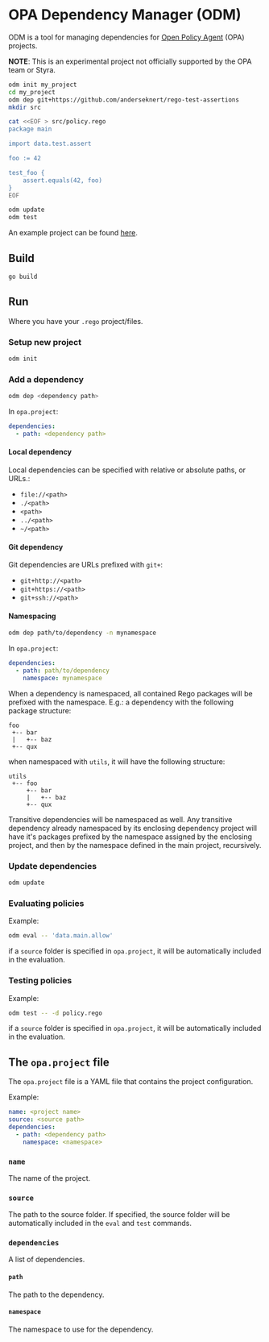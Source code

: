 # OPA Dependency Manager (ODM)

ODM is a tool for managing dependencies for [Open Policy Agent](https://www.openpolicyagent.org/) (OPA) projects.

__NOTE__: This is an experimental project not officially supported by the OPA team or Styra. 

```bash
odm init my_project
cd my_project
odm dep git+https://github.com/anderseknert/rego-test-assertions
mkdir src

cat <<EOF > src/policy.rego
package main

import data.test.assert

foo := 42

test_foo {
    assert.equals(42, foo)
}
EOF

odm update
odm test
```

An example project can be found [here](https://github.com/johanfylling/odm-example-project).

## Build

```bash
go build
```

## Run

Where you have your `.rego` project/files.

### Setup new project

```bash
odm init
```

### Add a dependency

```bash
odm dep <dependency path>
```

In `opa.project`:

```yaml
dependencies:
  - path: <dependency path>
```

#### Local dependency

Local dependencies can be specified with relative or absolute paths, or URLs.:

* `file://<path>`
* `./<path>`
* `<path>`
* `../<path>`
* `~/<path>`

#### Git dependency

Git dependencies are URLs prefixed with `git+`:

* `git+http://<path>`
* `git+https://<path>`
* `git+ssh://<path>`

[//]: # (A branch, tag or commit can be specified with the `#` separator:)

[//]: # ()
[//]: # (* `git+https://<path>#<branch>`)

[//]: # (* `git+https://<path>#<tag>`)

[//]: # (* `git+https://<path>#<commit>`)

#### Namespacing

```bash
odm dep path/to/dependency -n mynamespace
```

In `opa.project`:

```yaml
dependencies:
  - path: path/to/dependency
    namespace: mynamespace
```

When a dependency is namespaced, all contained Rego packages will be prefixed with the namespace.
E.g.: a dependency with the following package structure:

```
foo
 +-- bar
 |   +-- baz
 +-- qux   
```

when namespaced with `utils`, it will have the following structure:

```
utils
 +-- foo
     +-- bar
     |   +-- baz
     +-- qux   
```

Transitive dependencies will be namespaced as well.
Any transitive dependency already namespaced by its enclosing dependency project will have it's packages prefixed by the namespace assigned by the enclosing project, and then by the namespace defined in the main project, recursively.

### Update dependencies

```bash
odm update
```

### Evaluating policies

Example:
```bash
odm eval -- 'data.main.allow'
```

if a `source` folder is specified in `opa.project`, it will be automatically included in the evaluation.

### Testing policies

Example:
```bash
odm test -- -d policy.rego
```

if a `source` folder is specified in `opa.project`, it will be automatically included in the evaluation.

## The `opa.project` file

The `opa.project` file is a YAML file that contains the project configuration.

Example:

```yaml
name: <project name>
source: <source path>
dependencies:
  - path: <dependency path>
    namespace: <namespace>
```

### `name`

The name of the project.

### `source`

The path to the source folder.
If specified, the source folder will be automatically included in the `eval` and `test` commands.

### `dependencies`

A list of dependencies.

#### `path`

The path to the dependency.

#### `namespace`

The namespace to use for the dependency.
